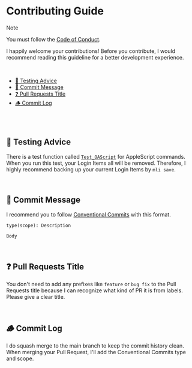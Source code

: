 # Contributing Guide<!-- omit in toc -->

> [!NOTE]
> You must follow the [Code of Conduct](./CODE_OF_CONDUCT.md).

I happily welcome your contributions!
Before you contribute,
I would recommend reading this guideline for a better development experience.

<br />

- [🧪 Testing Advice](#-testing-advice)
- [💬 Commit Message](#-commit-message)
- [❓ Pull Requests Title](#-pull-requests-title)
- [🪵 Commit Log](#-commit-log)

<br /><br />

## 🧪 Testing Advice

There is a test function called [`Test_OAScript`](../lib/oascript_test.go)
for AppleScript commands.<br />
When you run this test, your Login Items all will be removed.
Therefore, I highly recommend backing up your current Login Items by `mli save`.

<br />

## 💬 Commit Message

I recommend you to follow [Conventional Commits] with this format.

```commit message
type(scope): Description

Body
```

[Conventional Commits]: https://www.conventionalcommits.org

<br />

## ❓ Pull Requests Title

You don't need to add any prefixes like `feature` or `bug fix`
to the Pull Requests title because I can recognize what kind of PR it is from labels.
Please give a clear title.

<br />

## 🪵 Commit Log

I do squash merge to the main branch to keep the commit history clean.
When merging your Pull Request, I'll add the Conventional Commits type and scope.
